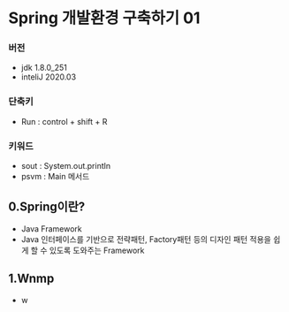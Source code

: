 # Spring 개발환경 구축하기 01 


### 버전 
- jdk 1.8.0_251
- inteliJ 2020.03


### 단축키 
- Run : control + shift + R


### 키워드  
- sout : System.out.println 
- psvm : Main 메서드


## 0.Spring이란? 
- Java Framework
- Java 인터페이스를 기반으로 전략패턴, Factory패턴 등의 디자인 패턴 적용을 쉽게 할 수 있도록 도와주는 Framework


## 1.Wnmp
- w